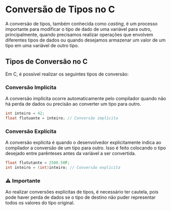 # Conversão de Tipos no C

A conversão de tipos, também conhecida como *casting*, é um processo importante para modificar o tipo de dado de uma variável para outro, principalmente, quando precisamos realizar operações que envolvem diferentes tipos de dados ou quando desejamos armazenar um valor de um tipo em uma variável de outro tipo.

## Tipos de Conversão no C

Em C, é possível realizar os seguintes tipos de conversão:

### Conversão Implícita

A conversão implícita ocorre automaticamente pelo compilador quando não há perda de dados ou precisão ao converter um tipo para outro. 

```c
int inteiro = 42;
float flutuante = inteiro; // Conversão implícita
```

### Conversão Explícita

A conversão explícita é quando o desenvolvedor explicitamente indica ao compilador a conversão de um tipo para outro. Isso é feito colocando o tipo desejado entre parênteses antes da variável a ser convertida.

```c
float flututante = 2500.50F;
int inteiro = (int)inteiro; // Conversão explícita
```

### ⚠️ Importante

Ao realizar conversões explícitas de tipos, é necessário ter cautela, pois pode haver perda de dados se o tipo de destino não puder representar todos os valores do tipo original.
